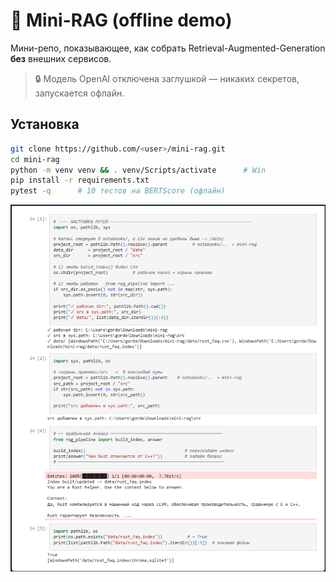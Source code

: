 # 🎯 Mini-RAG (offline demo)

Мини-репо, показывающее, как собрать Retrieval-Augmented-Generation **без** внешних сервисов.
> 🔒 Модель OpenAI отключена заглушкой — никаких секретов, запускается офлайн.

## Установка
```bash
git clone https://github.com/<user>/mini-rag.git
cd mini-rag
python -m venv venv && . venv/Scripts/activate      # Win
pip install -r requirements.txt
pytest -q      # 10 тестов на BERTScore (офлайн)
```
![Demo](docs/screenshot.png)
